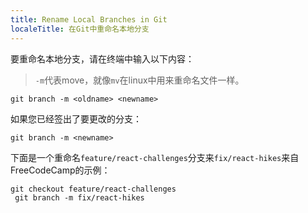 ```yaml
---
title: Rename Local Branches in Git
localeTitle: 在Git中重命名本地分支
---
```

要重命名本地分支，请在终端中输入以下内容：

> `-m`代表move，就像`mv`在linux中用来重命名文件一样。
```
git branch -m <oldname> <newname> 
```

如果您已经签出了要更改的分支：
```
git branch -m <newname> 
```

下面是一个重命名`feature/react-challenges`分支来`fix/react-hikes`来自FreeCodeCamp的示例：
```
git checkout feature/react-challenges 
 git branch -m fix/react-hikes 

```